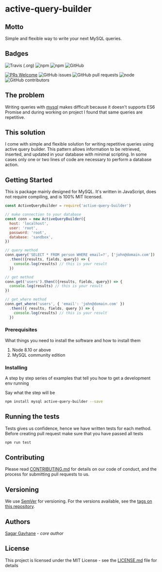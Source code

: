 # active-query-builder

## **Motto**

Simple and flexible way to write your next MySQL queries.

## Badges

![Travis \(.org\)](https://img.shields.io/travis/sagar-gavhane/active-query-builder.svg?style=flat-square) ![npm](https://img.shields.io/npm/dm/active-query-builder.svg?style=flat-square) ![npm](https://img.shields.io/npm/v/active-query-builder.svg?style=flat-square) ![GitHub](https://img.shields.io/github/license/sagar-gavhane/active-query-builder.svg)

[![PRs Welcome](https://img.shields.io/badge/PRs-welcome-brightgreen.svg?style=flat-square)](http://makeapullrequest.com) ![GitHub issues](https://img.shields.io/github/issues/sagar-gavhane/active-query-builder.svg) ![GitHub pull requests](https://img.shields.io/github/issues-pr-raw/sagar-gavhane/active-query-builder.svg) ![node](https://img.shields.io/badge/node-0.10.33-brightgreen.svg) ![GitHub contributors](https://img.shields.io/github/contributors/sagar-gavhane/active-query-builder.svg)

## The problem

Writing queries with [mysql](https://github.com/mysqljs/mysql) makes difficult because it doesn't supports ES6 Promise and during working on project I found that same queries are repetitive.

## This solution

I come with simple and flexible solution for writing repetitive queries using active query builder. This pattern allows information to be retrieved, inserted, and updated in your database with minimal scripting. In some cases only one or two lines of code are necessary to perform a database action.

## Getting Started

This is package mainly designed for MySQL. It's written in JavaScript, does not require compiling, and is 100% MIT licensed.

```javascript
const ActiveQueryBuilder = require('active-query-builder')

// make connection to your database
const conn = new ActiveQueryBuilder({
  host: 'localhost',
  user: 'root',
  password: 'root',
  database: 'sandbox',
})

// query method
conn.query('SELECT * FROM person WHERE email=?', ['john@domain.com'])
  .then(({results, fields, query}) => {
    console.log(results) // this is your result
  })

// get method
conn.get('users').then(({results, fields, query}) => {
  console.log(results) // this is your result
})

// get_where method
conn.get_where('users', { 'email': 'john@domain.com' })
  .then(({ results, fields, query }) => {
    console.log(results) // this is your result
  })
```

### Prerequisites

What things you need to install the software and how to install them

1. Node 8.10 or above
2. MySQL community edition

### Installing

A step by step series of examples that tell you how to get a development env running

Say what the step will be

```bash
npm install mysql active-query-builder --save
```

## Running the tests

Tests gives us confidence, hence we have written tests for each method. Before creating pull request make sure that you have passed all tests

```bash
npm run test
```

## Contributing

Please read [CONTRIBUTING.md](https://github.com/sagar-gavhane/active-query-builder/tree/d506a2ad1bfff5c1be6364f409b7b3c0104c1fe5/CONTRIBUTING.md) for details on our code of conduct, and the process for submitting pull requests to us.

## Versioning

We use [SemVer](http://semver.org/) for versioning. For the versions available, see the [tags on this repository](https://github.com/your/project/tags).

## Authors

[Sagar Gavhane](https://www.twitter.com/sagar_dev44) - _core author_

## License

This project is licensed under the MIT License - see the [LICENSE.md](https://github.com/sagar-gavhane/active-query-builder/tree/d506a2ad1bfff5c1be6364f409b7b3c0104c1fe5/LICENSE.md) file for details

